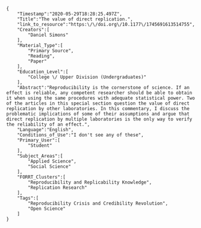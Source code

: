 
    {
        "Timestamp":"2020-05-29T18:28:25.497Z",
        "Title":"The value of direct replication.",
        "link_to_resource":"https:\/\/doi.org\/10.1177\/1745691613514755",
        "Creators":[
            "Daniel Simons"
        ],
        "Material_Type":[
            "Primary Source",
            "Reading",
            "Paper"
        ],
        "Education_Level":[
            "College \/ Upper Division (Undergraduates)"
        ],
        "Abstract":"Reproducibility is the cornerstone of science. If an effect is reliable, any competent researcher should be able to obtain it when using the same procedures with adequate statistical power. Two of the articles in this special section question the value of direct replication by other laboratories. In this commentary, I discuss the problematic implications of some of their assumptions and argue that direct replication by multiple laboratories is the only way to verify the reliability of an effect.",
        "Language":"English",
        "Conditions_of_Use":"I don't see any of these",
        "Primary_User":[
            "Student"
        ],
        "Subject_Areas":[
            "Applied Science",
            "Social Science"
        ],
        "FORRT_Clusters":[
            "Reproducibility and Replicability Knowledge",
            "Replication Research"
        ],
        "Tags":[
            "Reproducibility Crisis and Credibility Revolution",
            "Open Science"
        ]
    }
